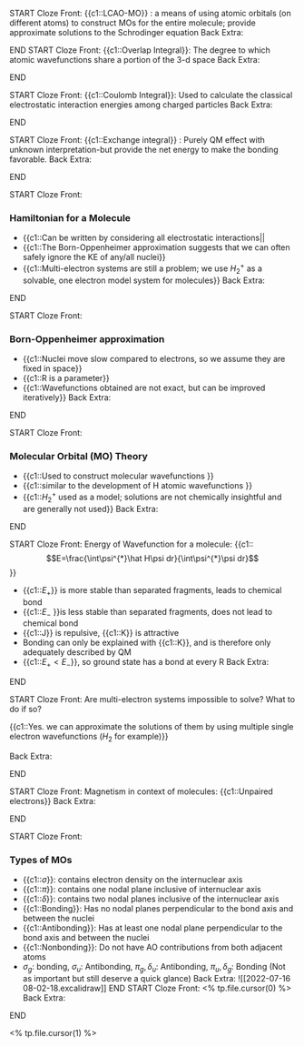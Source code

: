 START
Cloze
Front: {{c1::LCAO-MO}} : a means of using atomic orbitals (on different atoms) to construct MOs for the entire molecule; provide approximate solutions to the Schrodinger equation
Back Extra: 


END
START
Cloze
Front: {{c1::Overlap Integral}}: The degree to which atomic wavefunctions share a portion of the 3-d space
Back Extra: 

END

START
Cloze
Front: {{c1::Coulomb Integral}}: Used to calculate the classical electrostatic interaction energies among charged particles
Back Extra: 

END

START
Cloze
Front: {{c1::Exchange integral}} : Purely QM effect with unknown interpretation-but provide the net energy to make the bonding favorable.
Back Extra: 

END

START
Cloze
Front: 
### Hamiltonian for a Molecule
* {{c1::Can be written by considering all electrostatic interactions||
* {{c1::The Born-Oppenheimer approximation suggests that we can often safely ignore the KE of any/all nuclei}}
* {{c1::Multi-electron systems are still a problem; we use $H^{+}_{2}$ as a solvable, one electron model system for molecules}}
Back Extra: 

END

START
Cloze
Front: 
### Born-Oppenheimer approximation
* {{c1::Nuclei move slow compared to electrons, so we assume they are fixed in space}}
* {{c1::R is a parameter}}
* {{c1::Wavefunctions obtained are not exact, but can be improved iteratively}}
Back Extra: 

END


START
Cloze
Front: 
### Molecular Orbital (MO) Theory
* {{c1::Used to construct molecular wavefunctions }}
* {{c1::similar to the development of H atomic wavefunctions }}
* {{c1::$H^{+}_{2}$ used as a model; solutions are not chemically insightful and are generally not used}}
Back Extra: 

END

START
Cloze
Front: 
 Energy of Wavefunction for a molecule:
 {{c1::
	 $$E=\frac{\int\psi^{*}\hat H\psi dr}{\int\psi^{*}\psi dr}$$
}}
* {{c1::$E_{+}$}} is more stable than separated fragments, leads to chemical bond
* {{c1::$E_{-}$ }}is less stable than separated fragments, does not lead to chemical bond
* {{c1::J}} is repulsive, {{c1::K}} is attractive
* Bonding can only be explained with {{c1::K}}, and is therefore only adequately described by QM
* {{c1::$E_{+}<E_{-}$}}, so ground state has a bond at every R
Back Extra: 

END


START
Cloze
Front: Are multi-electron systems impossible to solve? What to do if so?

{{c1::Yes. we can approximate the solutions of them by using multiple single electron wavefunctions ($H_{2}$ for example)}}

Back Extra: 

END

START
Cloze
Front: Magnetism in context of molecules: {{c1::Unpaired electrons}}
Back Extra: 

END


START
Cloze
Front: 
### Types of MOs
* {{c1::$\sigma$}}: contains electron density on the internuclear axis
* {{c1::$\pi$}}: contains one nodal plane inclusive of internuclear axis
* {{c1::$\delta$}}: contains two nodal planes inclusive of the internuclear axis
* {{c1::Bonding}}: Has no nodal planes perpendicular to the bond axis and between the nuclei
* {{c1::Antibonding}}: Has at least one nodal plane perpendicular to the bond axis and between the nuclei
* {{c1::Nonbonding}}: Do not have AO contributions from both adjacent atoms
* $\sigma_{g}$: bonding, $\sigma_{u}$: Antibonding, $\pi_{g},\delta_{u}$: Antibonding, $\pi_{u},\delta_{g}$: Bonding (Not as important but still deserve a quick glance)
Back Extra: 
![[2022-07-16 08-02-18.excalidraw]]
END
START
Cloze
Front: <% tp.file.cursor(0) %>
Back Extra: 

END

<% tp.file.cursor(1) %>
